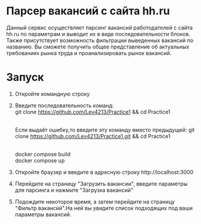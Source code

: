 # Парсер вакансий с сайта hh.ru
Данный сервис осуществляет парсинг вакансий работодателей с сайта hh.ru по параметрам и выводит их в виде последовательности блоков. Также присутствует возможность фильтрации выведенных вакансий по названию.
Вы сможете получить общее представление об актуальных требованиях рынка труда и проанализировать рынок вакансий.

# Запуск 
1) Откройте командную строку
2) Введите последовательность команд:
   <br/>git clone https://github.com/Lev4213/Practice1 && cd Practice1
   
   <br/>Если выдаёт ошибку,то введите эту команду вместо предыдущей: git clone https://github.com/Lev4213/Practice1.git && cd Practice1
   
   <br/>docker compose build
   <br/>docker compose up
4) Откройте браузер и введите в адресную строку http://localhost:3000
5) Перейдите на страницу "Загрузить вакансии", введите параметры для парсинга и нажмите "Загрузка вакансий"
6) Подождите некоторое время, а затем перейдите на страницу "Фильтр вакансий".На ней вы увидите список подходящих под ваши параметры вакансий.
